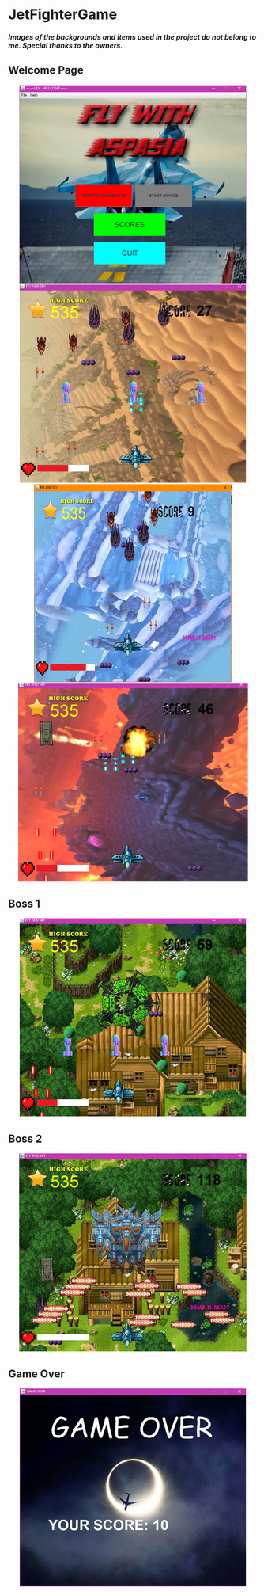 # JetFighterGame
<h5> Images of the backgrounds and items used in the project do not belong to me. 
Special thanks to the owners. </h5>

## Welcome Page
<p align="center">
<img height="400" src="Screenshots/Welcome_page.PNG" alt="ss"/>

<img height="400" src="Screenshots/gameplay1.PNG" alt="ss"/>
<img height="400" src="Screenshots/gameplay2.PNG" alt="ss"/>
<img height="400" src="Screenshots/gameplay4.PNG" alt="ss"/>
</p>

## Boss 1
<p align="center">
<img height="400" src="Screenshots/boss1.PNG" alt="ss"/>
</p>

## Boss 2
<p align="center">
<img height="400" src="Screenshots/boss2.PNG" alt="ss"/>
</p>

## Game Over
<p align="center">
<img height="400" src="Screenshots/Game_over.PNG" alt="ss"/>
</p>


